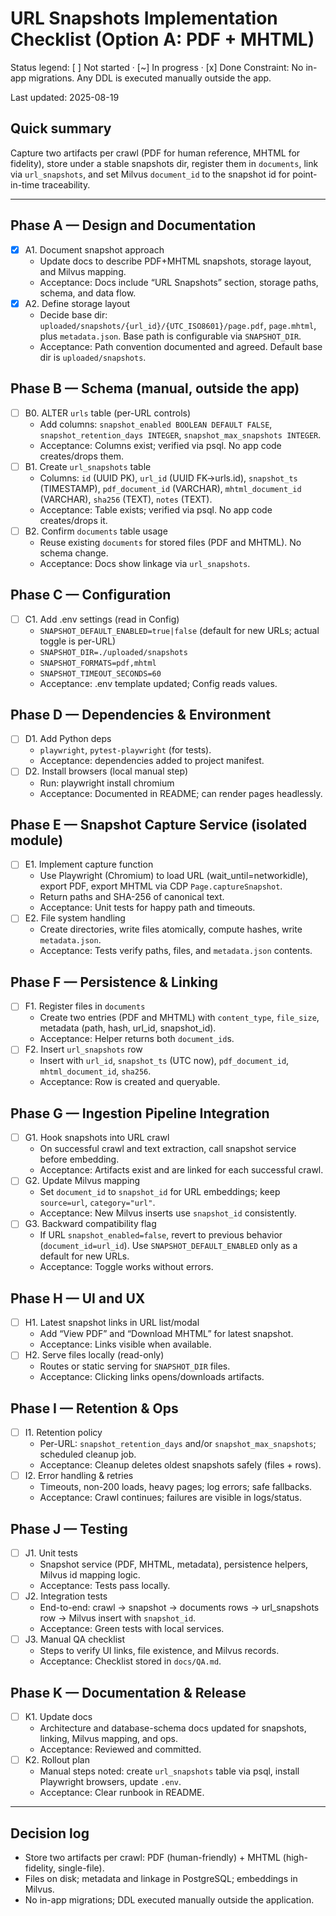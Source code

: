 # URL Snapshots Implementation Checklist (Option A: PDF + MHTML)

Status legend: [ ] Not started · [~] In progress · [x] Done
Constraint: No in-app migrations. Any DDL is executed manually outside the app.

Last updated: 2025-08-19

## Quick summary
Capture two artifacts per crawl (PDF for human reference, MHTML for fidelity), store under a stable snapshots dir, register them in `documents`, link via `url_snapshots`, and set Milvus `document_id` to the snapshot id for point-in-time traceability.

---

## Phase A — Design and Documentation
- [x] A1. Document snapshot approach
  - Update docs to describe PDF+MHTML snapshots, storage layout, and Milvus mapping.
  - Acceptance: Docs include “URL Snapshots” section, storage paths, schema, and data flow.
- [x] A2. Define storage layout
  - Decide base dir: `uploaded/snapshots/{url_id}/{UTC_ISO8601}/page.pdf`, `page.mhtml`, plus `metadata.json`. Base path is configurable via `SNAPSHOT_DIR`.
  - Acceptance: Path convention documented and agreed. Default base dir is `uploaded/snapshots`.

## Phase B — Schema (manual, outside the app)
- [ ] B0. ALTER `urls` table (per-URL controls)
  - Add columns: `snapshot_enabled BOOLEAN DEFAULT FALSE`, `snapshot_retention_days INTEGER`, `snapshot_max_snapshots INTEGER`.
  - Acceptance: Columns exist; verified via psql. No app code creates/drops them.
- [ ] B1. Create `url_snapshots` table
  - Columns: `id` (UUID PK), `url_id` (UUID FK→urls.id), `snapshot_ts` (TIMESTAMP), `pdf_document_id` (VARCHAR), `mhtml_document_id` (VARCHAR), `sha256` (TEXT), `notes` (TEXT).
  - Acceptance: Table exists; verified via psql. No app code creates/drops it.
- [ ] B2. Confirm `documents` table usage
  - Reuse existing `documents` for stored files (PDF and MHTML). No schema change.
  - Acceptance: Docs show linkage via `url_snapshots`.

## Phase C — Configuration
- [ ] C1. Add .env settings (read in Config)
  - `SNAPSHOT_DEFAULT_ENABLED=true|false` (default for new URLs; actual toggle is per-URL)
  - `SNAPSHOT_DIR=./uploaded/snapshots`
  - `SNAPSHOT_FORMATS=pdf,mhtml`
  - `SNAPSHOT_TIMEOUT_SECONDS=60`
  - Acceptance: .env template updated; Config reads values.

## Phase D — Dependencies & Environment
- [ ] D1. Add Python deps
  - `playwright`, `pytest-playwright` (for tests).
  - Acceptance: dependencies added to project manifest.
- [ ] D2. Install browsers (local manual step)
  - Run: playwright install chromium
  - Acceptance: Documented in README; can render pages headlessly.

## Phase E — Snapshot Capture Service (isolated module)
- [ ] E1. Implement capture function
  - Use Playwright (Chromium) to load URL (wait_until=networkidle), export PDF, export MHTML via CDP `Page.captureSnapshot`.
  - Return paths and SHA-256 of canonical text.
  - Acceptance: Unit tests for happy path and timeouts.
- [ ] E2. File system handling
  - Create directories, write files atomically, compute hashes, write `metadata.json`.
  - Acceptance: Tests verify paths, files, and `metadata.json` contents.

## Phase F — Persistence & Linking
- [ ] F1. Register files in `documents`
  - Create two entries (PDF and MHTML) with `content_type`, `file_size`, metadata (path, hash, url_id, snapshot_id).
  - Acceptance: Helper returns both `document_id`s.
- [ ] F2. Insert `url_snapshots` row
  - Insert with `url_id`, `snapshot_ts` (UTC now), `pdf_document_id`, `mhtml_document_id`, `sha256`.
  - Acceptance: Row is created and queryable.

## Phase G — Ingestion Pipeline Integration
- [ ] G1. Hook snapshots into URL crawl
  - On successful crawl and text extraction, call snapshot service before embedding.
  - Acceptance: Artifacts exist and are linked for each successful crawl.
- [ ] G2. Update Milvus mapping
  - Set `document_id` to `snapshot_id` for URL embeddings; keep `source=url`, `category="url"`.
  - Acceptance: New Milvus inserts use `snapshot_id` consistently.
- [ ] G3. Backward compatibility flag
  - If URL `snapshot_enabled=false`, revert to previous behavior (`document_id=url_id`). Use `SNAPSHOT_DEFAULT_ENABLED` only as a default for new URLs.
  - Acceptance: Toggle works without errors.

## Phase H — UI and UX
- [ ] H1. Latest snapshot links in URL list/modal
  - Add “View PDF” and “Download MHTML” for latest snapshot.
  - Acceptance: Links visible when available.
- [ ] H2. Serve files locally (read-only)
  - Routes or static serving for `SNAPSHOT_DIR` files.
  - Acceptance: Clicking links opens/downloads artifacts.

## Phase I — Retention & Ops
- [ ] I1. Retention policy
  - Per-URL: `snapshot_retention_days` and/or `snapshot_max_snapshots`; scheduled cleanup job.
  - Acceptance: Cleanup deletes oldest snapshots safely (files + rows).
- [ ] I2. Error handling & retries
  - Timeouts, non-200 loads, heavy pages; log errors; safe fallbacks.
  - Acceptance: Crawl continues; failures are visible in logs/status.

## Phase J — Testing
- [ ] J1. Unit tests
  - Snapshot service (PDF, MHTML, metadata), persistence helpers, Milvus id mapping logic.
  - Acceptance: Tests pass locally.
- [ ] J2. Integration tests
  - End-to-end: crawl → snapshot → documents rows → url_snapshots row → Milvus insert with `snapshot_id`.
  - Acceptance: Green tests with local services.
- [ ] J3. Manual QA checklist
  - Steps to verify UI links, file existence, and Milvus records.
  - Acceptance: Checklist stored in `docs/QA.md`.

## Phase K — Documentation & Release
- [ ] K1. Update docs
  - Architecture and database-schema docs updated for snapshots, linking, Milvus mapping, and ops.
  - Acceptance: Reviewed and committed.
- [ ] K2. Rollout plan
  - Manual steps noted: create `url_snapshots` table via psql, install Playwright browsers, update `.env`.
  - Acceptance: Clear runbook in README.

---

## Decision log
- Store two artifacts per crawl: PDF (human-friendly) + MHTML (high-fidelity, single-file).
- Files on disk; metadata and linkage in PostgreSQL; embeddings in Milvus.
- No in-app migrations; DDL executed manually outside the application.
